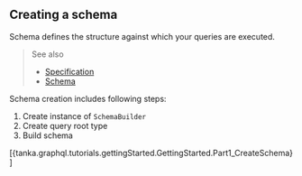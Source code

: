 ## Creating a schema

Schema defines the structure against which your queries are executed.

> See also
>
> * [Specification](https://graphql.github.io/graphql-spec/June2018/#sec-Schema)
> * [Schema](7-type-system/02-schema.html)

Schema creation includes following steps:

1. Create instance of `SchemaBuilder`
2. Create query root type
3. Build schema

[{tanka.graphql.tutorials.gettingStarted.GettingStarted.Part1_CreateSchema}]





